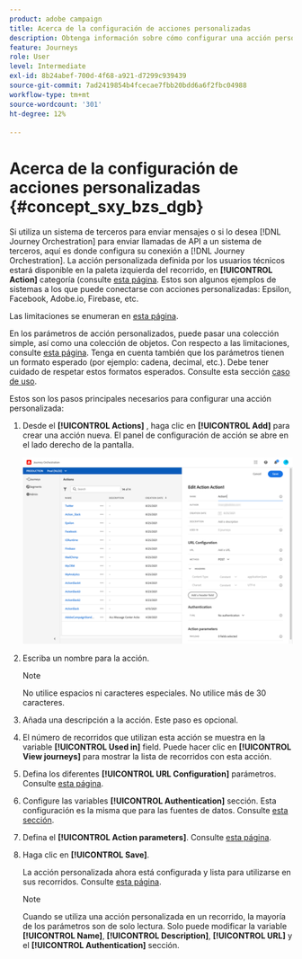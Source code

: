 ```yaml
---
product: adobe campaign
title: Acerca de la configuración de acciones personalizadas
description: Obtenga información sobre cómo configurar una acción personalizada
feature: Journeys
role: User
level: Intermediate
exl-id: 8b24abef-700d-4f68-a921-d7299c939439
source-git-commit: 7ad2419854b4fcecae7fbb20bdd6a6f2fbc04988
workflow-type: tm+mt
source-wordcount: '301'
ht-degree: 12%

---
```


# Acerca de la configuración de acciones personalizadas {#concept_sxy_bzs_dgb}

Si utiliza un sistema de terceros para enviar mensajes o si lo desea [!DNL Journey Orchestration] para enviar llamadas de API a un sistema de terceros, aquí es donde configura su conexión a [!DNL Journey Orchestration]. La acción personalizada definida por los usuarios técnicos estará disponible en la paleta izquierda del recorrido, en **[!UICONTROL Action]** categoría (consulte [esta página](../building-journeys/about-action-activities.md). Estos son algunos ejemplos de sistemas a los que puede conectarse con acciones personalizadas: Epsilon, Facebook, Adobe.io, Firebase, etc.

Las limitaciones se enumeran en [esta página](../about/limitations.md).

En los parámetros de acción personalizados, puede pasar una colección simple, así como una colección de objetos. Con respecto a las limitaciones, consulte [esta página](../usecase/collections.md#limitations). Tenga en cuenta también que los parámetros tienen un formato esperado (por ejemplo: cadena, decimal, etc.). Debe tener cuidado de respetar estos formatos esperados. Consulte esta sección [caso de uso](../usecase/collections.md).

Estos son los pasos principales necesarios para configurar una acción personalizada:

1. Desde el **[!UICONTROL Actions]** , haga clic en **[!UICONTROL Add]** para crear una acción nueva. El panel de configuración de acción se abre en el lado derecho de la pantalla.

   ![](../assets/custom2.png)

1. Escriba un nombre para la acción.

   >[!NOTE]
   >
   >No utilice espacios ni caracteres especiales. No utilice más de 30 caracteres.

1. Añada una descripción a la acción. Este paso es opcional.
1. El número de recorridos que utilizan esta acción se muestra en la variable **[!UICONTROL Used in]** field. Puede hacer clic en **[!UICONTROL View journeys]** para mostrar la lista de recorridos con esta acción.
1. Defina los diferentes **[!UICONTROL URL Configuration]** parámetros. Consulte [esta página](../action/url-configuration.md).
1. Configure las variables **[!UICONTROL Authentication]** sección. Esta configuración es la misma que para las fuentes de datos.  Consulte [esta sección](../datasource/external-data-sources.md#section_wjp_nl5_nhb).
1. Defina el **[!UICONTROL Action parameters]**. Consulte [esta página](../action/defining-the-message-parameters.md).
1. Haga clic en **[!UICONTROL Save]**.

   La acción personalizada ahora está configurada y lista para utilizarse en sus recorridos. Consulte [esta página](../building-journeys/about-action-activities.md).

   >[!NOTE]
   >
   >Cuando se utiliza una acción personalizada en un recorrido, la mayoría de los parámetros son de solo lectura. Solo puede modificar la variable **[!UICONTROL Name]**, **[!UICONTROL Description]**, **[!UICONTROL URL]** y el **[!UICONTROL Authentication]** sección.
